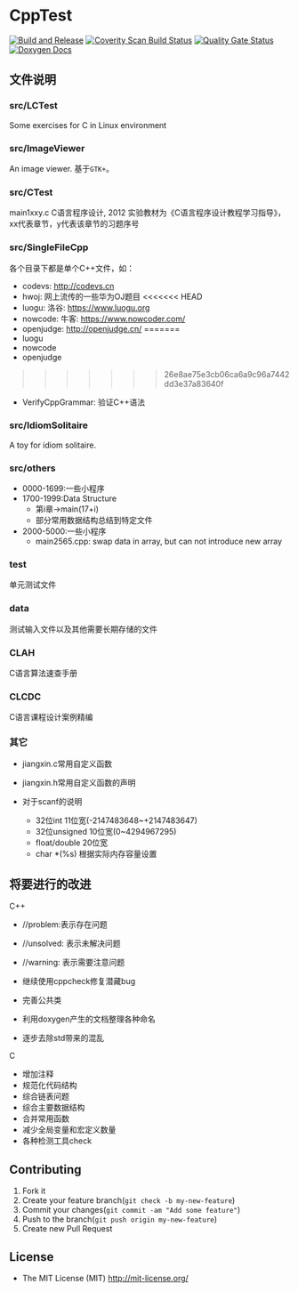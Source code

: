 # CppTest

[![Build and Release](https://github.com/jiangxincode/CppTest/actions/workflows/BuildAndRelease.yml/badge.svg)](https://github.com/jiangxincode/CppTest/actions/workflows/BuildAndRelease.yml)
[![Coverity Scan Build Status](https://scan.coverity.com/projects/20284/badge.svg)](https://scan.coverity.com/projects/jiangxincode-cpptest)
[![Quality Gate Status](https://sonarcloud.io/api/project_badges/measure?project=jiangxincode_CppTest&metric=alert_status)](https://sonarcloud.io/dashboard?id=jiangxincode_CppTest)
[![Doxygen Docs](https://codedocs.xyz/jiangxincode/CppTest.svg)](https://codedocs.xyz/jiangxincode/CppTest/)

## 文件说明

### src/LCTest

Some exercises for C in Linux environment

### src/ImageViewer

An image viewer. 基于`GTK+`。

### src/CTest

main1xxy.c C语言程序设计, 2012 实验教材为《C语言程序设计教程学习指导》，xx代表章节，y代表该章节的习题序号

### src/SingleFileCpp

各个目录下都是单个C++文件，如：

* codevs: <http://codevs.cn>
* hwoj: 网上流传的一些华为OJ题目
<<<<<<< HEAD
* luogu: 洛谷: <https://www.luogu.org>
* nowcode: 牛客: <https://www.nowcoder.com/>
* openjudge: <http://openjudge.cn/>
=======
* luogu
* nowcode
* openjudge
>>>>>>> 26e8ae75e3cb06ca6a9c96a7442dd3e37a83640f
* VerifyCppGrammar: 验证C++语法

### src/IdiomSolitaire

A toy for idiom solitaire.

### src/others

* 0000-1699:一些小程序
* 1700-1999:Data Structure
	* 第i章->main(17+i)
	* 部分常用数据结构总结到特定文件
* 2000-5000:一些小程序
	* main2565.cpp: swap data in array, but can not introduce new array

### test

单元测试文件

### data

测试输入文件以及其他需要长期存储的文件

### CLAH

C语言算法速查手册

### CLCDC

C语言课程设计案例精编

### 其它

* jiangxin.c常用自定义函数
* jiangxin.h常用自定义函数的声明

* 对于scanf的说明
	* 32位int 11位宽(-2147483648~+2147483647)
	* 32位unsigned 10位宽(0~4294967295)
	* float/double 20位宽
	* char *(%s) 根据实际内存容量设置

## 将要进行的改进

C++ 
* //problem:表示存在问题
* //unsolved: 表示未解决问题
* //warning: 表示需要注意问题

* 继续使用cppcheck修复潜藏bug
* 完善公共类
* 利用doxygen产生的文档整理各种命名
* 逐步去除std带来的混乱

C
* 增加注释
* 规范化代码结构
* 综合链表问题
* 综合主要数据结构
* 合并常用函数
* 减少全局变量和宏定义数量
* 各种检测工具check

## Contributing

1. Fork it
2. Create your feature branch(`git check -b my-new-feature`)
3. Commit your changes(`git commit -am "Add some feature"`)
4. Push to the branch(`git push origin my-new-feature`)
5. Create new Pull Request

## License

+ The MIT License (MIT) http://mit-license.org/

